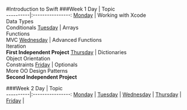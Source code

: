 #Introduction to Swift
###Week 1
Day 	    |	Topic           
----------|:----------------:
[Monday](https://github.com/upperlinecode/intro-to-swift/tree/master/day-1) 	  | Working with Xcode <br> Data Types <br> Conditionals
[Tuesday](https://github.com/upperlinecode/intro-to-swift/tree/master/day-2)    | Arrays <br> Functions <br> MVC
[Wednesday](https://github.com/upperlinecode/intro-to-swift/tree/master/day-3)  | Advanced Functions <br> Iteration <br> **First Independent Project**
[Thursday](https://github.com/upperlinecode/intro-to-swift/tree/master/day-4)   | Dictionaries <br> Object Orientation <br> Constraints
[Friday](https://github.com/upperlinecode/intro-to-swift/tree/master/day-5)     | Optionals <br> More OO Design Patterns <br> **Second Independent Project**


###Week 2
Day 	    |	Topic           
----------|:----------------:
[Monday](https://github.com/upperlinecode/intro-to-swift/tree/master/day-6) 	  | 
[Tuesday](https://github.com/upperlinecode/intro-to-swift/tree/master/day-7)    | 
[Wednesday](https://github.com/upperlinecode/intro-to-swift/tree/master/day-8)  | 
[Thursday](https://github.com/upperlinecode/intro-to-swift/tree/master/day-9)   | 
[Friday](https://github.com/upperlinecode/intro-to-swift/tree/master/day-10)     | 

